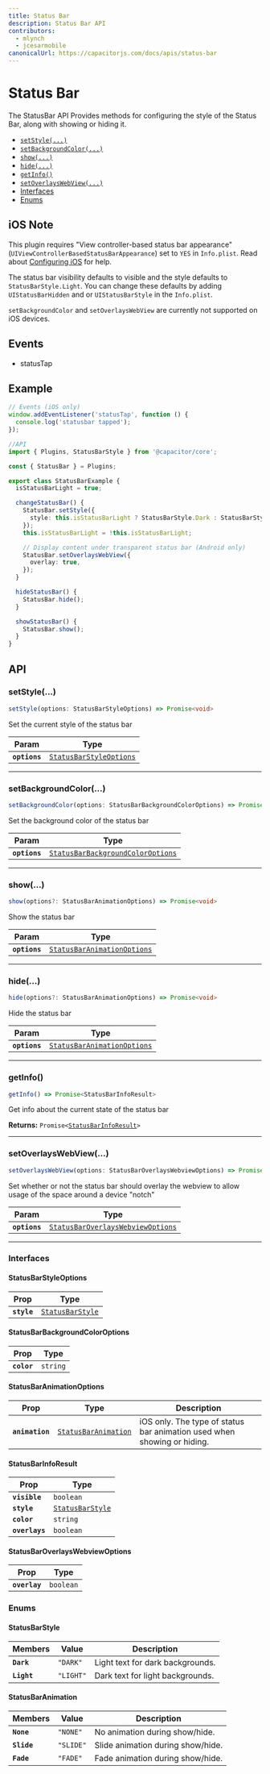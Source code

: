 ```yaml
---
title: Status Bar
description: Status Bar API
contributors:
  - mlynch
  - jcesarmobile
canonicalUrl: https://capacitorjs.com/docs/apis/status-bar
---
```


<plugin-platforms platforms="ios,android"></plugin-platforms>

# Status Bar

The StatusBar API Provides methods for configuring the style of the Status Bar, along with showing or hiding it.



- [`setStyle(...)`](#setstyle)
- [`setBackgroundColor(...)`](#setbackgroundcolor)
- [`show(...)`](#show)
- [`hide(...)`](#hide)
- [`getInfo()`](#getinfo)
- [`setOverlaysWebView(...)`](#setoverlayswebview)
- [Interfaces](#interfaces)
- [Enums](#enums)



## iOS Note

This plugin requires "View controller-based status bar appearance" (`UIViewControllerBasedStatusBarAppearance`) set to `YES` in `Info.plist`. Read about [Configuring iOS](/docs/ios/configuration) for help.

The status bar visibility defaults to visible and the style defaults to `StatusBarStyle.Light`. You can change these defaults by adding `UIStatusBarHidden` and or `UIStatusBarStyle` in the `Info.plist`.

`setBackgroundColor` and `setOverlaysWebView` are currently not supported on iOS devices.

## Events

- statusTap

## Example

```typescript
// Events (iOS only)
window.addEventListener('statusTap', function () {
  console.log('statusbar tapped');
});

//API
import { Plugins, StatusBarStyle } from '@capacitor/core';

const { StatusBar } = Plugins;

export class StatusBarExample {
  isStatusBarLight = true;

  changeStatusBar() {
    StatusBar.setStyle({
      style: this.isStatusBarLight ? StatusBarStyle.Dark : StatusBarStyle.Light,
    });
    this.isStatusBarLight = !this.isStatusBarLight;

    // Display content under transparent status bar (Android only)
    StatusBar.setOverlaysWebView({
      overlay: true,
    });
  }

  hideStatusBar() {
    StatusBar.hide();
  }

  showStatusBar() {
    StatusBar.show();
  }
}
```

## API




### setStyle(...)

```typescript
setStyle(options: StatusBarStyleOptions) => Promise<void>
```

Set the current style of the status bar

| Param         | Type                                                                    |
| ------------- | ----------------------------------------------------------------------- |
| **`options`** | <code><a href="#statusbarstyleoptions">StatusBarStyleOptions</a></code> |

---

### setBackgroundColor(...)

```typescript
setBackgroundColor(options: StatusBarBackgroundColorOptions) => Promise<void>
```

Set the background color of the status bar

| Param         | Type                                                                                        |
| ------------- | ------------------------------------------------------------------------------------------- |
| **`options`** | <code><a href="#statusbarbackgroundcoloroptions">StatusBarBackgroundColorOptions</a></code> |

---

### show(...)

```typescript
show(options?: StatusBarAnimationOptions) => Promise<void>
```

Show the status bar

| Param         | Type                                                                            |
| ------------- | ------------------------------------------------------------------------------- |
| **`options`** | <code><a href="#statusbaranimationoptions">StatusBarAnimationOptions</a></code> |

---

### hide(...)

```typescript
hide(options?: StatusBarAnimationOptions) => Promise<void>
```

Hide the status bar

| Param         | Type                                                                            |
| ------------- | ------------------------------------------------------------------------------- |
| **`options`** | <code><a href="#statusbaranimationoptions">StatusBarAnimationOptions</a></code> |

---

### getInfo()

```typescript
getInfo() => Promise<StatusBarInfoResult>
```

Get info about the current state of the status bar

**Returns:** <code>Promise&lt;<a href="#statusbarinforesult">StatusBarInfoResult</a>&gt;</code>

---

### setOverlaysWebView(...)

```typescript
setOverlaysWebView(options: StatusBarOverlaysWebviewOptions) => Promise<void>
```

Set whether or not the status bar should overlay the webview to allow usage of the space
around a device "notch"

| Param         | Type                                                                                        |
| ------------- | ------------------------------------------------------------------------------------------- |
| **`options`** | <code><a href="#statusbaroverlayswebviewoptions">StatusBarOverlaysWebviewOptions</a></code> |

---

### Interfaces

#### StatusBarStyleOptions

| Prop        | Type                                                      |
| ----------- | --------------------------------------------------------- |
| **`style`** | <code><a href="#statusbarstyle">StatusBarStyle</a></code> |

#### StatusBarBackgroundColorOptions

| Prop        | Type                |
| ----------- | ------------------- |
| **`color`** | <code>string</code> |

#### StatusBarAnimationOptions

| Prop            | Type                                                              | Description                                                             |
| --------------- | ----------------------------------------------------------------- | ----------------------------------------------------------------------- |
| **`animation`** | <code><a href="#statusbaranimation">StatusBarAnimation</a></code> | iOS only. The type of status bar animation used when showing or hiding. |

#### StatusBarInfoResult

| Prop           | Type                                                      |
| -------------- | --------------------------------------------------------- |
| **`visible`**  | <code>boolean</code>                                      |
| **`style`**    | <code><a href="#statusbarstyle">StatusBarStyle</a></code> |
| **`color`**    | <code>string</code>                                       |
| **`overlays`** | <code>boolean</code>                                      |

#### StatusBarOverlaysWebviewOptions

| Prop          | Type                 |
| ------------- | -------------------- |
| **`overlay`** | <code>boolean</code> |

### Enums

#### StatusBarStyle

| Members     | Value                | Description                      |
| ----------- | -------------------- | -------------------------------- |
| **`Dark`**  | <code>"DARK"</code>  | Light text for dark backgrounds. |
| **`Light`** | <code>"LIGHT"</code> | Dark text for light backgrounds. |

#### StatusBarAnimation

| Members     | Value                | Description                       |
| ----------- | -------------------- | --------------------------------- |
| **`None`**  | <code>"NONE"</code>  | No animation during show/hide.    |
| **`Slide`** | <code>"SLIDE"</code> | Slide animation during show/hide. |
| **`Fade`**  | <code>"FADE"</code>  | Fade animation during show/hide.  |


